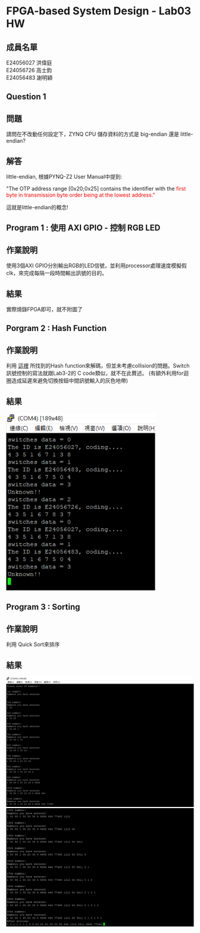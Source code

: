 # FPGA-based System Design - Lab03 HW

成員名單
---
E24056027 洪偉庭  
E24056726 高士鈞  
E24056483 謝明穎  

Question 1
--
## 問題
請問在不改動任何設定下，ZYNQ CPU 儲存資料的方式是 big-endian 還是 little-endian?

## 解答
little-endian, 根據PYNQ-Z2 User Manual中提到:

"The
OTP address range [0x20;0x25] contains the identifier with the  <span style="color:red">first byte in
transmission byte order being at the lowest address."</p>

這就是little-endian的概念!

Program 1 : 使用 AXI GPIO - 控制 RGB LED
--
## 作業說明
使用3個AXI GPIO分別輸出RGB的LED信號，並利用processor處理速度模擬假clk，來完成每隔一段時間輸出訊號的目的。

## 結果
實際燒錄FPGA即可，就不附圖了

Porgram 2 : Hash Function
--
## 作業說明
利用 [這裡](https://stackoverflow.com/questions/20462826/hash-function-for-strings-in-c) 所找到的Hash function來解碼，但並未考慮collision的問題。Switch訊號控制的寫法就跟Lab3-2的 C code類似，就不在此贅述。
(有額外利用for迴圈造成延遲來避免切換按鈕中間訊號輸入的灰色地帶)

## 結果
![](./png/hash.png)

Program 3 : Sorting
--
## 作業說明
利用 Quick Sort來排序

## 結果
![](./png/sort1.png)
![](./png/sort2.png)
